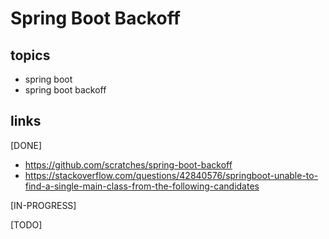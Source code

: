 # Spring Boot Backoff

## topics
* spring boot
* spring boot backoff

## links
[DONE]
* https://github.com/scratches/spring-boot-backoff
* https://stackoverflow.com/questions/42840576/springboot-unable-to-find-a-single-main-class-from-the-following-candidates

[IN-PROGRESS]

[TODO]
